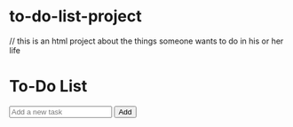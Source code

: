 # to-do-list-project
// this is an html project about the things someone wants to do in his or her life
<!DOCTYPE html>
<html lang="en">
<head>
  <meta charset="UTF-8">
  <title>To-Do List</title>
</head>
<body>
  <h1>To-Do List</h1>
  <ul id="todo-list"></ul>
  <input type="text" id="new-todo" placeholder="Add a new task">
  <button id="add-button">Add</button>
  <script>
    const todoList = document.getElementById('todo-list');
    const newTodoInput = document.getElementById('new-todo');
    const addButton = document.getElementById('add-button');

    addButton.addEventListener('click', function() {
      const newTodoText = newTodoInput.value;
      if (newTodoText) {
        // Create a new list item for the task
        const newTodoItem = document.createElement('li');
        newTodoItem.innerText = newTodoText;
        todoList.appendChild(newTodoItem);
        newTodoInput.value = ''; // Clear input field
      }
    });
  </script>
</body>
</html>
